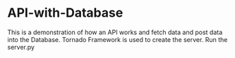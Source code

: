 # API-with-Database
This is a demonstration of how an API works and fetch data and post data into the Database. Tornado Framework is used to create the server.
Run the server.py
